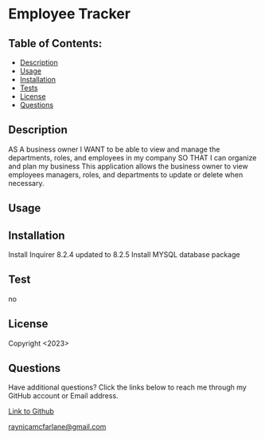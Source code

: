 # Employee Tracker

## Table of Contents:
  - [Description](#description)
  - [Usage](#usage)
  - [Installation](#installation)
  - [Tests](#tests)
  - [License](#license)
  - [Questions](#questions)
 
## Description
AS A business owner
I WANT to be able to view and manage the departments, roles, and employees in my company
SO THAT I can organize and plan my business
This application allows the business owner to view employees managers, roles, and departments to update or delete when necessary. 

## Usage


## Installation 
Install Inquirer 8.2.4 updated to 8.2.5
Install MYSQL database package 

## Test
no

## License
Copyright <2023> <Raynica McFarlane>

## Questions

Have additional questions? Click the links below to reach me through my GitHub account or Email address.

[Link to Github](https://github.com/raymcfarlane)

<a href="mailto:raynicamcfarlane@gmail.com">raynicamcfarlane@gmail.com</a>